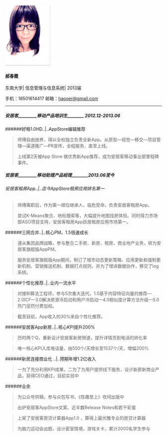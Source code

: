 
![](https://raw.githubusercontent.com/haooer/profile/master/resume/4me.png)        

#### 郝春霞 


东南大学| 信息管理与信息系统| 2013届

手机：18501614417  邮箱：haooer@gmail.com  

******



##### 安居客_________移动产品培训生________  2012.12-2013.06


######好租1.0HD..|..AppStore编辑推荐

> 师傅自由放养，得以全权独立负责全新App。从原型—视觉—移交—项目管理—渠道推广—PR宣传，全程服务，直至上线。
> 
> 上线第2天被App Store 做优秀新App推荐，成为安居客移动事业部里程碑事件。


##### 安居客_________移动助理产品经理________2013.06至今


###### 安居客租房App..|..迄今AppStore租房应用排名第一

> 师傅离职后，作为第一顺位继承人，临危受命，负责安居客租房App。
> 
> 尝试K-Means聚合、地标搜索等，大幅提升地图找房体验。同时得力市场部ASO项目支持，安居客租房App跃居租房应用市场第一。

######三网合并..|..核心PM，1.5倍速成长

> 遵从集团品牌战略，参与整合二手房、新房、租房、商业地产业务，转为安居客旗舰版AppPM。
> 
> 服务安居客旗舰版App期间，制订了城市动态更新策略、应用更新和强制更新机制、营销推送机制、数据打点规则，并为了增进数据协作，移交了log系统。

######个性化推荐..|..业内一流水平

> 对接BI算法工程师，参与5次重大迭代，1.0基于内容特征向量的推荐—2.0ICF—3.0解决房源冷启动和用户冷启动—4.0相似度计算方法升级—5.0热门惩罚付费加权。

> 截至目前，App收入的30%来自个性化推荐。


######安居客App新房..|..核心KPI提升200% 

> 历时两个Q，重新设计安居客新房频道，提升详情页到电话的转化率

> 唯一核心KPI入库电话量，由550个/天增长至1537个/天，增幅200%



######新房连接商业化 ..|..预期年增1.2亿收入 

> 一为了充分利用KPI成果，二为了为用户提供线下服务，设计新房新商业产品，获得CEO通过，目前实验中

######业余

> 为公众号供稿，参与众包写书，《性趣至上》坎坷出版中
> 
> 出炉安居客AppStore文案、近半数Release Notes和若干彩蛋

> 上架了安居客房贷计算器App1.0 ，算得上最优雅专业的房贷计算器
> 
> 为脑力运动会出题，设计密室情境，游戏关卡，累计2000名学生参与

